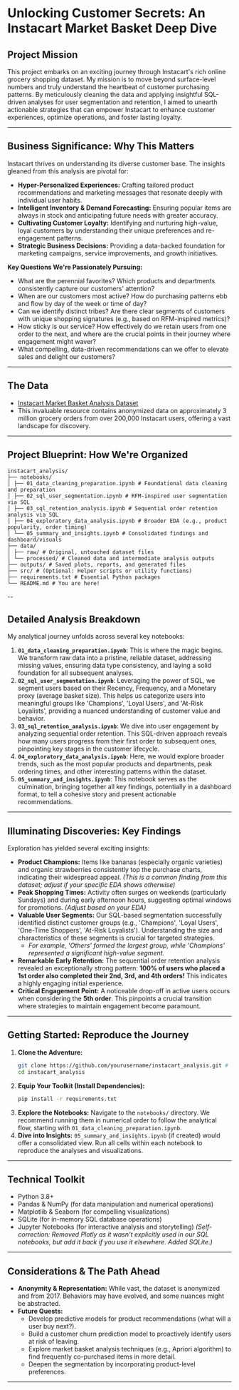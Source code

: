 # Unlocking Customer Secrets: An Instacart Market Basket Deep Dive

## Project Mission

This project embarks on an exciting journey through Instacart's rich online grocery shopping dataset. My mission is to move beyond surface-level numbers and truly understand the heartbeat of customer purchasing patterns. By meticulously cleaning the data and applying insightful SQL-driven analyses for user segmentation and retention, I aimed to unearth actionable strategies that can empower Instacart to enhance customer experiences, optimize operations, and foster lasting loyalty.

---

## Business Significance: Why This Matters

Instacart thrives on understanding its diverse customer base. The insights gleaned from this analysis are pivotal for:

-   **Hyper-Personalized Experiences:** Crafting tailored product recommendations and marketing messages that resonate deeply with individual user habits.
-   **Intelligent Inventory & Demand Forecasting:** Ensuring popular items are always in stock and anticipating future needs with greater accuracy.
-   **Cultivating Customer Loyalty:** Identifying and nurturing high-value, loyal customers by understanding their unique preferences and re-engagement patterns.
-   **Strategic Business Decisions:** Providing a data-backed foundation for marketing campaigns, service improvements, and growth initiatives.

**Key Questions We're Passionately Pursuing:**
- What are the perennial favorites? Which products and departments consistently capture our customers' attention?
- When are our customers most active? How do purchasing patterns ebb and flow by day of the week or time of day?
- Can we identify distinct tribes? Are there clear segments of customers with unique shopping signatures (e.g., based on RFM-inspired metrics)?
- How sticky is our service? How effectively do we retain users from one order to the next, and where are the crucial points in their journey where engagement might waver?
- What compelling, data-driven recommendations can we offer to elevate sales and delight our customers?

---

## The Data 

-   [Instacart Market Basket Analysis Dataset](https://www.instacart.com/datasets/grocery-shopping-2017)
-   This invaluable resource contains anonymized data on approximately 3 million grocery orders from over 200,000 Instacart users, offering a vast landscape for discovery.

---

## Project Blueprint: How We're Organized
```
instacart_analysis/
├── notebooks/
│ ├── 01_data_cleaning_preparation.ipynb # Foundational data cleaning and preparation
│ ├── 02_sql_user_segmentation.ipynb # RFM-inspired user segmentation via SQL
│ ├── 03_sql_retention_analysis.ipynb # Sequential order retention analysis via SQL
│ ├── 04_exploratory_data_analysis.ipynb # Broader EDA (e.g., product popularity, order timing)
│ └── 05_summary_and_insights.ipynb # Consolidated findings and dashboard/visuals
├── data/
│ ├── raw/ # Original, untouched dataset files
│ └── processed/ # Cleaned data and intermediate analysis outputs
├── outputs/ # Saved plots, reports, and generated files
├── src/ # (Optional: Helper scripts or utility functions)
├── requirements.txt # Essential Python packages
└── README.md # You are here!
```

--
## Detailed Analysis Breakdown

My analytical journey unfolds across several key notebooks:

1.  **`01_data_cleaning_preparation.ipynb`**: This is where the magic begins. We transform raw data into a pristine, reliable dataset, addressing missing values, ensuring data type consistency, and laying a solid foundation for all subsequent analyses.
2.  **`02_sql_user_segmentation.ipynb`**: Leveraging the power of SQL, we segment users based on their Recency, Frequency, and a Monetary proxy (average basket size). This helps us categorize users into meaningful groups like 'Champions', 'Loyal Users', and 'At-Risk Loyalists', providing a nuanced understanding of customer value and behavior.
3.  **`03_sql_retention_analysis.ipynb`**: We dive into user engagement by analyzing sequential order retention. This SQL-driven approach reveals how many users progress from their first order to subsequent ones, pinpointing key stages in the customer lifecycle.
4.  **`04_exploratory_data_analysis.ipynb`**: Here, we would explore broader trends, such as the most popular products and departments, peak ordering times, and other interesting patterns within the dataset.
5.  **`05_summary_and_insights.ipynb`**: This notebook serves as the culmination, bringing together all key findings, potentially in a dashboard format, to tell a cohesive story and present actionable recommendations.

---

## Illuminating Discoveries: Key Findings

Exploration has yielded several exciting insights:

-   **Product Champions:** Items like bananas (especially organic varieties) and organic strawberries consistently top the purchase charts, indicating their widespread appeal. *(This is a common finding from this dataset; adjust if your specific EDA shows otherwise)*
-   **Peak Shopping Times:** Activity often surges on weekends (particularly Sundays) and during early afternoon hours, suggesting optimal windows for promotions. *(Adjust based on your EDA)*
-   **Valuable User Segments:** Our SQL-based segmentation successfully identified distinct customer groups (e.g., 'Champions', 'Loyal Users', 'One-Time Shoppers', 'At-Risk Loyalists'). Understanding the size and characteristics of these segments is crucial for targeted strategies.
    -   *For example, 'Others' formed the largest group, while 'Champions' represented a significant high-value segment.*
-   **Remarkable Early Retention:** The sequential order retention analysis revealed an exceptionally strong pattern: **100% of users who placed a 1st order also completed their 2nd, 3rd, and 4th orders!** This indicates a highly engaging initial experience.
-   **Critical Engagement Point:** A noticeable drop-off in active users occurs when considering the **5th order**. This pinpoints a crucial transition where strategies to maintain engagement become paramount.

---

## Getting Started: Reproduce the Journey

1.  **Clone the Adventure:**
    ```bash
    git clone https://github.com/yourusername/instacart_analysis.git # Replace with your actual repo URL
    cd instacart_analysis
    ```
2.  **Equip Your Toolkit (Install Dependencies):**
    ```bash
    pip install -r requirements.txt
    ```
3.  **Explore the Notebooks:** Navigate to the `notebooks/` directory. We recommend running them in numerical order to follow the analytical flow, starting with `01_data_cleaning_preparation.ipynb`.
4.  **Dive into Insights:** `05_summary_and_insights.ipynb` (if created) would offer a consolidated view. Run all cells within each notebook to reproduce the analyses and visualizations.

---

## Technical Toolkit

-   Python 3.8+
-   Pandas & NumPy (for data manipulation and numerical operations)
-   Matplotlib & Seaborn (for compelling visualizations)
-   SQLite (for in-memory SQL database operations)
-   Jupyter Notebooks (for interactive analysis and storytelling)
    *(Self-correction: Removed Plotly as it wasn't explicitly used in our SQL notebooks, but add it back if you use it elsewhere. Added SQLite.)*

---

## Considerations & The Path Ahead

-   **Anonymity & Representation:** While vast, the dataset is anonymized and from 2017. Behaviors may have evolved, and some nuances might be abstracted.
-   **Future Quests:**
    -   Develop predictive models for product recommendations (what will a user buy next?).
    -   Build a customer churn prediction model to proactively identify users at risk of leaving.
    -   Explore market basket analysis techniques (e.g., Apriori algorithm) to find frequently co-purchased items in more detail.
    -   Deepen the segmentation by incorporating product-level preferences.

---
